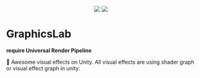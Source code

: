 <p align="center"><img src ="https://img.shields.io/badge/unity-2019.3.0f6-brightgreen?style=flat-square&logo=unity&logoColor=white"/> <img src="https://img.shields.io/badge/pipeline-universal-blue?style=flat-square"></p>

# GraphicsLab
**require Universal Render Pipeline**

🎨 Awesome visual effects on Unity.
All visual effects are using shader graph or visual effect graph in unity.
